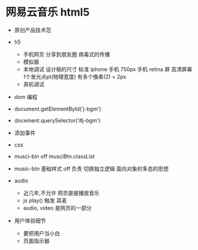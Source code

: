 # 网易云音乐 html5

- 原创产品技术范

- h5
  - 手机网页  分享到朋友圈 病毒式的传播
  - 模拟器
   - 本地调试
     设计稿的尺寸   标准  iphone 手机 750px
     手机 retina 屏 高清屏幕
     1个发光点pt(物理宽度) 有多个像素(2) = 2px
   - 真机调试  
 - dom 编程
  - document.getElementById('j-bgm')
  - docement.querySelector('#j-bgm')
  - 添加事件

 - css 
  - musci-bin off
    musciBtn.classList
  - music-btn 基础样式 off 负责 切换独立逻辑
    面向对象的多态的思想
    
 - audio
   - 近几年,不允许 网页直接播放音乐
   - js play() 触发 耳麦
   - audio, video 是网页的一部分

- 用户体验细节
  - 要把用户当小白
  - 页面指示器
  

